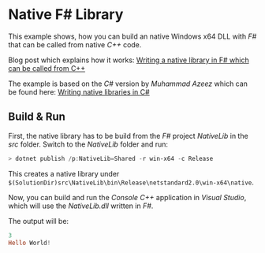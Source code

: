 # Native F# Library

This example shows, how you can build an native Windows x64 DLL with *F#* that can be called from native *C++* code.

Blog post which explains how it works: [Writing a native library in F# which can be called from C++](https://secanablog.wordpress.com/2020/02/01/writing-a-native-library-in-f-which-can-be-called-from-c/)

The example is based on the *C#* version by *Muhammad Azeez* which can be found here: [Writing native libraries in C#](https://mazeez.dev/posts/writing-native-libraries-in-csharp)

## Build & Run

First, the native library has to be build from the *F#* project *NativeLib* in the *src* folder. 
Switch to the *NativeLib* folder and run:

```powershell
> dotnet publish /p:NativeLib=Shared -r win-x64 -c Release
```

This creates a native library under `$(SolutionDir)src\NativeLib\bin\Release\netstandard2.0\win-x64\native`.

Now, you can build and run the *Console C++* application in *Visual Studio*, which will use the *NativeLib.dll* written in *F#*.

The output will be:

```powershell
3
Hello World!
```